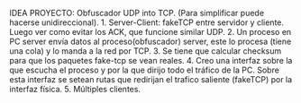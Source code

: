 IDEA PROYECTO:
    Obfuscador UDP into TCP. (Para simplificar puede hacerse unidireccional).
    1. Server-Client: fakeTCP entre servidor y cliente. Luego ver como evitar los ACK, que funcione similar UDP.
    2. Un proceso en PC server envía datos al proceso(obfuscador) server, este lo procesa (tiene una cola) y lo manda a la red por TCP.
    3. Se tiene que calcular checksum para que los paquetes fake-tcp se vean reales.
    4. Creo una interfaz sobre la que escucha el proceso y por la que dirijo todo el tráfico de la PC. Sobre esta interfaz se setean rutas que redirijan el trafico saliente (fakeTCP) por la interfaz física.
    5. Múltiples clientes.